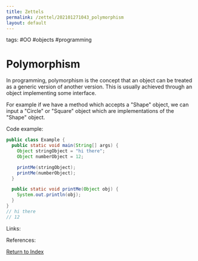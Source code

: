 ```yaml
---
title: Zettels
permalink: /zettel/202101271043_polymorphism
layout: default
---
```

tags: #OO #objects #programming

# Polymorphism

In programming, polymorphism is the concept that an object can be treated as a generic version of another version. This 
is usually achieved through an object implementing some interface.

For example if we have a method which accepts a "Shape" object, we can input a "Circle" or "Square" object which are implementations of the "Shape" object.

Code example:

```java
public class Example {
  public static void main(String[] args) {
    Object stringObject = "hi there";
    Object numberObject = 12;

    printMe(stringObject);
    printMe(numberObject);
  }

  public static void printMe(Object obj) {
    System.out.println(obj);
  }
}
// hi there
// 12
```

Links: 

References: 

[Return to Index](index)